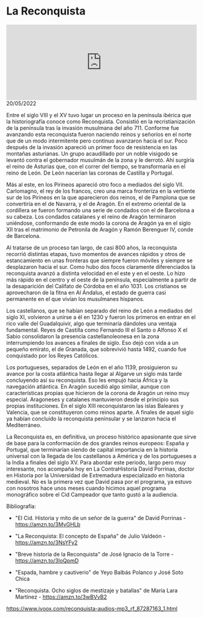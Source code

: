 # La Reconquista
<iframe id='audio_88903085' frameborder='0' allowfullscreen='' scrolling='no' height='200' style='width:100%;' src='https://www.ivoox.com/player_ej_87287163_6_1.html' loading='lazy'></iframe>20/05/2022

Entre el siglo VIII y el XV tuvo lugar un proceso en la península ibérica que la historiografía conoce como Reconquista. Consistió en la recristianización de la península tras la invasión musulmana del año 711. Conforme fue avanzando esta reconquista fueron naciendo reinos y señoríos en el norte que de un modo intermitente pero continuo avanzaron hacia el sur. Poco después de la invasión apareció un primer foco de resistencia en las montañas asturianas. Un grupo acaudillado por un noble visigodo se levantó contra el gobernador musulmán de la zona y le derrotó. Ahí surgiría el reino de Asturias que, con el correr del tiempo, se transformaría en el reino de León. De León nacerían las coronas de Castilla y Portugal. 

 Más al este, en los Pirineos apareció otro foco a mediados del siglo VII. Carlomagno, el rey de los francos, creo una marca fronteriza en la vertiente sur de los Pirineos en la que aparecieron dos reinos, el de Pamplona que se convertiría en el de Navarra, y el de Aragón. En el extremo oriental de la cordillera se fueron formando una serie de condados con el de Barcelona a su cabeza. Los condados catalanes y el reino de Aragón terminaron uniéndose, conformando de este modo la corona de Aragón ya en el siglo XII tras el matrimonio de Petronila de Aragón y Ramón Berenguer IV, conde de Barcelona.  

 Al tratarse de un proceso tan largo, de casi 800 años, la reconquista recorrió distintas etapas, tuvo momentos de avances rápidos y otros de estancamiento en unas fronteras que siempre fueron móviles y siempre se desplazaron hacia el sur. Como hubo dos focos claramente diferenciados la reconquista avanzó a distinta velocidad en el este y en el oeste. Lo hizo más rápido en el centro y el oeste de la península, especialmente a partir de la desaparición del Califato de Córdoba en el año 1031. Los cristianos se aprovecharon de la fitna en Al Ándalus, el estado de guerra casi permanente en el que vivían los musulmanes hispanos. 

 Los castellanos, que se habían separado del reino de León a mediados del siglo XI, volvieron a unirse a él en 1230 y fueron los primeros en entrar en el rico valle del Guadalquivir, algo que terminaría dándoles una ventaja fundamental. Reyes de Castilla como Fernando III el Santo o Alfonso X el Sabio consolidaron la presencia castellanoleonesa en la zona interrumpiendo los avances a finales de siglo. Eso dejó con vida a un pequeño emirato, el de Granada, que sobrevivió hasta 1492, cuando fue conquistado por los Reyes Católicos. 

 Los portugueses, separados de León en el año 1139, prosiguieron su avance por la costa atlántica hasta llegar al Algarve un siglo más tarde concluyendo así su reconquista. Eso les empujó hacia África y la navegación atlántica. En Aragón sucedió algo similar, aunque con características propias que hicieron de la corona de Aragón un reino muy especial. Aragoneses y catalanes mantuvieron desde el principio sus propias instituciones. En el siglo XIII reconquistaron las islas Baleares y Valencia, que se constituyeron como reinos aparte. A finales de aquel siglo ya habían concluido la reconquista peninsular y se lanzaron hacia el Mediterráneo. 

 La Reconquista es, en definitiva, un proceso histórico apasionante que sirve de base para la conformación de dos grandes reinos europeos: España y Portugal, que terminarían siendo de capital importancia en la historia universal con la llegada de los castellanos a América y de los portugueses a la India a finales del siglo XV. Para abordar este periodo, largo pero muy interesante, nos acompaña hoy en La ContraHistoria David Porrinas, doctor en Historia por la Universidad de Extremadura especializado en historia medieval. No es la primera vez que David pasa por el programa, ya estuvo con nosotros hace unos meses cuando hicimos aquel programa monográfico sobre el Cid Campeador que tanto gustó a la audiencia.  

 Bibliografía:

 - "El Cid. Historia y mito de un señor de la guerra" de David Porrinas - https://amzn.to/3MvGHLb

 - "La Reconquista: El concepto de España" de Julio Valdeón - https://amzn.to/3NsYFy2

 - "Breve historia de la Reconquista" de  José Ignacio de la Torre - https://amzn.to/3loQpmD

 - "Espada, hambre y cautiverio" de Yeyo Balbás Polanco y José Soto Chica

 - "Reconquista. Ocho siglos de mestizaje y batallas" de María Lara Martínez - https://amzn.to/3wBVvB2 

 

https://www.ivoox.com/reconquista-audios-mp3_rf_87287163_1.html
